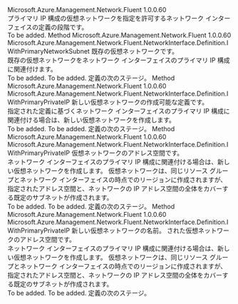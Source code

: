 <Type Name="IWithPrimaryNetwork" FullName="Microsoft.Azure.Management.Network.Fluent.NetworkInterface.Definition.IWithPrimaryNetwork">
  <TypeSignature Language="C#" Value="public interface IWithPrimaryNetwork" />
  <TypeSignature Language="ILAsm" Value=".class public interface auto ansi abstract IWithPrimaryNetwork" />
  <TypeSignature Language="DocId" Value="T:Microsoft.Azure.Management.Network.Fluent.NetworkInterface.Definition.IWithPrimaryNetwork" />
  <TypeSignature Language="VB.NET" Value="Public Interface IWithPrimaryNetwork" />
  <TypeSignature Language="F#" Value="type IWithPrimaryNetwork = interface" />
  <AssemblyInfo>
    <AssemblyName>Microsoft.Azure.Management.Network.Fluent</AssemblyName>
    <AssemblyVersion>1.0.0.60</AssemblyVersion>
  </AssemblyInfo>
  <Interfaces />
  <Docs>
    <summary>
            プライマリ IP 構成の仮想ネットワークを指定を許可するネットワーク インターフェイスの定義の段階です。
            </summary>
    <remarks>To be added.</remarks>
  </Docs>
  <Members>
    <Member MemberName="WithExistingPrimaryNetwork">
      <MemberSignature Language="C#" Value="public Microsoft.Azure.Management.Network.Fluent.NetworkInterface.Definition.IWithPrimaryNetworkSubnet WithExistingPrimaryNetwork (Microsoft.Azure.Management.Network.Fluent.INetwork network);" />
      <MemberSignature Language="ILAsm" Value=".method public hidebysig newslot virtual instance class Microsoft.Azure.Management.Network.Fluent.NetworkInterface.Definition.IWithPrimaryNetworkSubnet WithExistingPrimaryNetwork(class Microsoft.Azure.Management.Network.Fluent.INetwork network) cil managed" />
      <MemberSignature Language="DocId" Value="M:Microsoft.Azure.Management.Network.Fluent.NetworkInterface.Definition.IWithPrimaryNetwork.WithExistingPrimaryNetwork(Microsoft.Azure.Management.Network.Fluent.INetwork)" />
      <MemberSignature Language="VB.NET" Value="Public Function WithExistingPrimaryNetwork (network As INetwork) As IWithPrimaryNetworkSubnet" />
      <MemberSignature Language="F#" Value="abstract member WithExistingPrimaryNetwork : Microsoft.Azure.Management.Network.Fluent.INetwork -&gt; Microsoft.Azure.Management.Network.Fluent.NetworkInterface.Definition.IWithPrimaryNetworkSubnet" Usage="iWithPrimaryNetwork.WithExistingPrimaryNetwork network" />
      <MemberType>Method</MemberType>
      <AssemblyInfo>
        <AssemblyName>Microsoft.Azure.Management.Network.Fluent</AssemblyName>
        <AssemblyVersion>1.0.0.60</AssemblyVersion>
      </AssemblyInfo>
      <ReturnValue>
        <ReturnType>Microsoft.Azure.Management.Network.Fluent.NetworkInterface.Definition.IWithPrimaryNetworkSubnet</ReturnType>
      </ReturnValue>
      <Parameters>
        <Parameter Name="network" Type="Microsoft.Azure.Management.Network.Fluent.INetwork" />
      </Parameters>
      <Docs>
        <param name="network">既存の仮想ネットワークです。</param>
        <summary>
            既存の仮想ネットワークをネットワーク インターフェイスのプライマリ IP 構成に関連付けます。
            </summary>
        <returns>To be added.</returns>
        <remarks>To be added.</remarks>
        <return>定義の次のステージ。</return>
      </Docs>
    </Member>
    <Member MemberName="WithNewPrimaryNetwork">
      <MemberSignature Language="C#" Value="public Microsoft.Azure.Management.Network.Fluent.NetworkInterface.Definition.IWithPrimaryPrivateIP WithNewPrimaryNetwork (Microsoft.Azure.Management.ResourceManager.Fluent.Core.ResourceActions.ICreatable&lt;Microsoft.Azure.Management.Network.Fluent.INetwork&gt; creatable);" />
      <MemberSignature Language="ILAsm" Value=".method public hidebysig newslot virtual instance class Microsoft.Azure.Management.Network.Fluent.NetworkInterface.Definition.IWithPrimaryPrivateIP WithNewPrimaryNetwork(class Microsoft.Azure.Management.ResourceManager.Fluent.Core.ResourceActions.ICreatable`1&lt;class Microsoft.Azure.Management.Network.Fluent.INetwork&gt; creatable) cil managed" />
      <MemberSignature Language="DocId" Value="M:Microsoft.Azure.Management.Network.Fluent.NetworkInterface.Definition.IWithPrimaryNetwork.WithNewPrimaryNetwork(Microsoft.Azure.Management.ResourceManager.Fluent.Core.ResourceActions.ICreatable{Microsoft.Azure.Management.Network.Fluent.INetwork})" />
      <MemberSignature Language="VB.NET" Value="Public Function WithNewPrimaryNetwork (creatable As ICreatable(Of INetwork)) As IWithPrimaryPrivateIP" />
      <MemberSignature Language="F#" Value="abstract member WithNewPrimaryNetwork : Microsoft.Azure.Management.ResourceManager.Fluent.Core.ResourceActions.ICreatable&lt;Microsoft.Azure.Management.Network.Fluent.INetwork&gt; -&gt; Microsoft.Azure.Management.Network.Fluent.NetworkInterface.Definition.IWithPrimaryPrivateIP" Usage="iWithPrimaryNetwork.WithNewPrimaryNetwork creatable" />
      <MemberType>Method</MemberType>
      <AssemblyInfo>
        <AssemblyName>Microsoft.Azure.Management.Network.Fluent</AssemblyName>
        <AssemblyVersion>1.0.0.60</AssemblyVersion>
      </AssemblyInfo>
      <ReturnValue>
        <ReturnType>Microsoft.Azure.Management.Network.Fluent.NetworkInterface.Definition.IWithPrimaryPrivateIP</ReturnType>
      </ReturnValue>
      <Parameters>
        <Parameter Name="creatable" Type="Microsoft.Azure.Management.ResourceManager.Fluent.Core.ResourceActions.ICreatable&lt;Microsoft.Azure.Management.Network.Fluent.INetwork&gt;" />
      </Parameters>
      <Docs>
        <param name="creatable">新しい仮想ネットワークの作成可能な定義です。</param>
        <summary>
            指定された定義に基づくネットワーク インターフェイスのプライマリ IP 構成に関連付ける場合は、新しい仮想ネットワークを作成します。
            </summary>
        <returns>To be added.</returns>
        <remarks>To be added.</remarks>
        <return>定義の次のステージ。</return>
      </Docs>
    </Member>
    <Member MemberName="WithNewPrimaryNetwork">
      <MemberSignature Language="C#" Value="public Microsoft.Azure.Management.Network.Fluent.NetworkInterface.Definition.IWithPrimaryPrivateIP WithNewPrimaryNetwork (string addressSpace);" />
      <MemberSignature Language="ILAsm" Value=".method public hidebysig newslot virtual instance class Microsoft.Azure.Management.Network.Fluent.NetworkInterface.Definition.IWithPrimaryPrivateIP WithNewPrimaryNetwork(string addressSpace) cil managed" />
      <MemberSignature Language="DocId" Value="M:Microsoft.Azure.Management.Network.Fluent.NetworkInterface.Definition.IWithPrimaryNetwork.WithNewPrimaryNetwork(System.String)" />
      <MemberSignature Language="VB.NET" Value="Public Function WithNewPrimaryNetwork (addressSpace As String) As IWithPrimaryPrivateIP" />
      <MemberSignature Language="F#" Value="abstract member WithNewPrimaryNetwork : string -&gt; Microsoft.Azure.Management.Network.Fluent.NetworkInterface.Definition.IWithPrimaryPrivateIP" Usage="iWithPrimaryNetwork.WithNewPrimaryNetwork addressSpace" />
      <MemberType>Method</MemberType>
      <AssemblyInfo>
        <AssemblyName>Microsoft.Azure.Management.Network.Fluent</AssemblyName>
        <AssemblyVersion>1.0.0.60</AssemblyVersion>
      </AssemblyInfo>
      <ReturnValue>
        <ReturnType>Microsoft.Azure.Management.Network.Fluent.NetworkInterface.Definition.IWithPrimaryPrivateIP</ReturnType>
      </ReturnValue>
      <Parameters>
        <Parameter Name="addressSpace" Type="System.String" />
      </Parameters>
      <Docs>
        <param name="addressSpace">仮想ネットワークのアドレス空間です。</param>
        <summary>
            ネットワーク インターフェイスのプライマリ IP 構成に関連付ける場合は、新しい仮想ネットワークを作成します。
            仮想ネットワークは、同じリソース グループとネットワーク インターフェイスの時点でのリージョンに作成されますが、指定されたアドレス空間と、ネットワークの IP アドレス空間の全体をカバーする既定のサブネットが作成されます。
            </summary>
        <returns>To be added.</returns>
        <remarks>To be added.</remarks>
        <return>定義の次のステージ。</return>
      </Docs>
    </Member>
    <Member MemberName="WithNewPrimaryNetwork">
      <MemberSignature Language="C#" Value="public Microsoft.Azure.Management.Network.Fluent.NetworkInterface.Definition.IWithPrimaryPrivateIP WithNewPrimaryNetwork (string name, string addressSpace);" />
      <MemberSignature Language="ILAsm" Value=".method public hidebysig newslot virtual instance class Microsoft.Azure.Management.Network.Fluent.NetworkInterface.Definition.IWithPrimaryPrivateIP WithNewPrimaryNetwork(string name, string addressSpace) cil managed" />
      <MemberSignature Language="DocId" Value="M:Microsoft.Azure.Management.Network.Fluent.NetworkInterface.Definition.IWithPrimaryNetwork.WithNewPrimaryNetwork(System.String,System.String)" />
      <MemberSignature Language="VB.NET" Value="Public Function WithNewPrimaryNetwork (name As String, addressSpace As String) As IWithPrimaryPrivateIP" />
      <MemberSignature Language="F#" Value="abstract member WithNewPrimaryNetwork : string * string -&gt; Microsoft.Azure.Management.Network.Fluent.NetworkInterface.Definition.IWithPrimaryPrivateIP" Usage="iWithPrimaryNetwork.WithNewPrimaryNetwork (name, addressSpace)" />
      <MemberType>Method</MemberType>
      <AssemblyInfo>
        <AssemblyName>Microsoft.Azure.Management.Network.Fluent</AssemblyName>
        <AssemblyVersion>1.0.0.60</AssemblyVersion>
      </AssemblyInfo>
      <ReturnValue>
        <ReturnType>Microsoft.Azure.Management.Network.Fluent.NetworkInterface.Definition.IWithPrimaryPrivateIP</ReturnType>
      </ReturnValue>
      <Parameters>
        <Parameter Name="name" Type="System.String" />
        <Parameter Name="addressSpace" Type="System.String" />
      </Parameters>
      <Docs>
        <param name="name">新しい仮想ネットワークの名前。</param>
        <param name="addressSpace">された仮想ネットワークのアドレス空間です。</param>
        <summary>
            ネットワーク インターフェイスのプライマリ IP 構成に関連付ける場合は、新しい仮想ネットワークを作成します。
            仮想ネットワークは、同じリソース グループとネットワーク インターフェイスの時点でのリージョンに作成されますが、指定されたアドレス空間と、ネットワークの IP アドレス空間の全体をカバーする既定のサブネットが作成されます。
            </summary>
        <returns>To be added.</returns>
        <remarks>To be added.</remarks>
        <return>定義の次のステージ。</return>
      </Docs>
    </Member>
  </Members>
</Type>